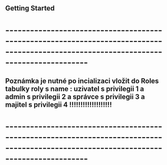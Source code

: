
## Getting Started
# --------------------------------------------------------------------------------------------------------------------------------------
## Poznámka je nutné po incializaci vložit do  Roles tabulky roly s name : uzivatel s privilegii 1  a admin  s privilegii 2 a správce s privilegii 3 a majitel s privilegii 4 !!!!!!!!!!!!!!!!!!!
# --------------------------------------------------------------------------------------------------------------------------------------

